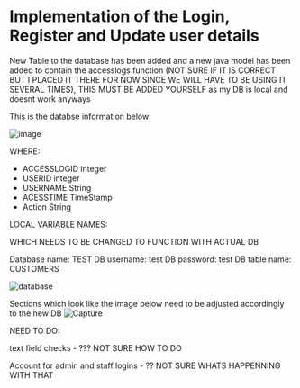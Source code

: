 # Implementation of the Login, Register and Update user details

New Table to the database has been added and a new java model has been added to contain the accesslogs function (NOT SURE IF IT IS CORRECT BUT I PLACED IT THERE FOR NOW SINCE WE WILL HAVE TO BE USING IT SEVERAL TIMES), THIS MUST BE ADDED YOURSELF as my DB is local and doesnt work anyways

This is the databse information below:

![image](https://user-images.githubusercontent.com/126222338/236673372-84636a0f-ce81-4f63-8a1f-9c52737fd96e.png)

WHERE:
- ACCESSLOGID integer
- USERID integer
- USERNAME String
- ACESSTIME TimeStamp
- Action String


LOCAL VARIABLE NAMES:

WHICH NEEDS TO BE CHANGED TO FUNCTION WITH ACTUAL DB

Database name: TEST
DB username: test
DB password: test
DB table name: CUSTOMERS


![database](https://user-images.githubusercontent.com/126222338/236108652-00a27f86-a823-4cea-ad9c-259618343ffc.PNG)


Sections which look like the image below need to be adjusted accordingly to the new DB
![Capture](https://user-images.githubusercontent.com/126222338/236109019-f0e00ebc-037f-4a71-aac1-7b23dfa0e217.PNG)


NEED TO DO:

text field checks - ??? NOT SURE HOW TO DO

Account for admin and staff logins - ?? NOT SURE WHATS HAPPENNING WITH THAT
